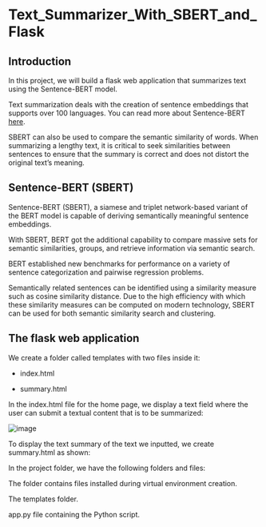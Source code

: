 # Text_Summarizer_With_SBERT_and_Flask


## Introduction


In this project, we will build a flask web application that summarizes text using the Sentence-BERT model.

Text summarization deals with the creation of sentence embeddings that supports over 100 languages. You can read more about Sentence-BERT [here](https://arxiv.org/abs/1908.10084).

SBERT can also be used to compare the semantic similarity of words. When summarizing a lengthy text, it is critical to seek similarities between sentences to ensure that the summary is correct and does not distort the original text’s meaning.

## Sentence-BERT (SBERT)

Sentence-BERT (SBERT), a siamese and triplet network-based variant of the BERT model is capable of deriving semantically meaningful sentence embeddings.

With SBERT, BERT got the additional capability to compare massive sets for semantic similarities, groups, and retrieve information via semantic search.

BERT established new benchmarks for performance on a variety of sentence categorization and pairwise regression problems.

Semantically related sentences can be identified using a similarity measure such as cosine similarity distance. 
Due to the high efficiency with which these similarity measures can be computed on modern technology, SBERT can be used for both semantic similarity search and clustering.

## The flask web application

We create a folder called templates with two files inside it:

* index.html
  
* summary.html
  
In the index.html file for the home page, we display a text field where the user can submit a textual content that is to be summarized:

![image](https://github.com/mustaphaamine1/Text_Summarizer_With_SBERT_and_Flask/assets/92463510/3f8539ce-b35d-497e-92d5-bc54d8ebc32c)

To display the text summary of the text we inputted, we create summary.html as shown:


In the project folder, we have the following folders and files:

The folder contains files installed during virtual environment creation.

The templates folder.

app.py file containing the Python script.


